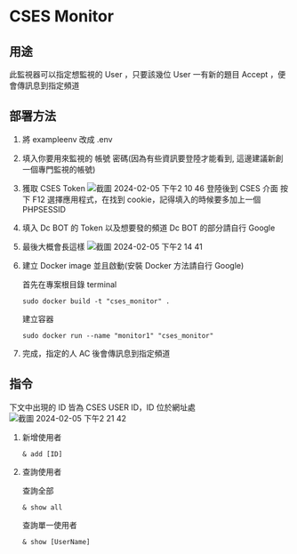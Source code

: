 # CSES Monitor

## 用途

此監視器可以指定想監視的 User ，只要該幾位 User 一有新的題目 Accept ，便會傳訊息到指定頻道

## 部署方法

1. 將 exampleenv 改成 .env
2. 填入你要用來監視的 帳號 密碼(因為有些資訊要登陸才能看到, 這邊建議新創一個專門監視的帳號)
3. 獲取 CSES Token
   ![截圖 2024-02-05 下午2 10 46](https://github.com/as6325400/CSES_monitor/assets/105158172/74cc8e1d-1f83-4790-9f4e-411e888c5443)
   登陸後到 CSES 介面 按下 F12 選擇應用程式，在找到 cookie，記得填入的時候要多加上一個 PHPSESSID
4. 填入 Dc BOT 的 Token 以及想要發的頻道 Dc BOT 的部分請自行 Google
5. 最後大概會長這樣
   ![截圖 2024-02-05 下午2 14 41](https://github.com/as6325400/CSES_monitor/assets/105158172/2cd17ffd-633c-409b-bcfa-d0e86aa74155)
6. 建立 Docker image 並且啟動(安裝 Docker 方法請自行 Google)

   首先在專案根目錄 terminal
   ```
   sudo docker build -t "cses_monitor" .
   ```

   建立容器
   ```
   sudo docker run --name "monitor1" "cses_monitor"
   ```
7. 完成，指定的人 AC 後會傳訊息到指定頻道

## 指令

下文中出現的 ID 皆為 CSES USER ID，ID 位於網址處
![截圖 2024-02-05 下午2 21 42](https://github.com/as6325400/CSES_monitor/assets/105158172/08bbbcd2-3ab5-4fff-8322-c1d3f4efb592)


1. 新增使用者
   ```
   & add [ID]
   ```
2. 查詢使用者

   查詢全部
   ```
   & show all
   ```

   查詢單一使用者
   ```
   & show [UserName]
   ```
   

